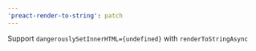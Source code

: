 ```yaml
---
'preact-render-to-string': patch
---
```


Support `dangerouslySetInnerHTML={undefined}` with `renderToStringAsync`
